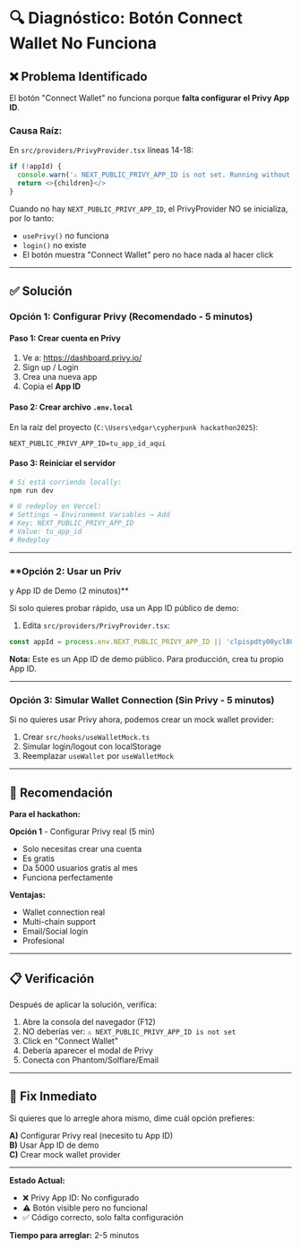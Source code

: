 # 🔍 Diagnóstico: Botón Connect Wallet No Funciona

## ❌ **Problema Identificado**

El botón "Connect Wallet" no funciona porque **falta configurar el Privy App ID**.

### **Causa Raíz:**

En `src/providers/PrivyProvider.tsx` líneas 14-18:

```typescript
if (!appId) {
  console.warn('⚠️ NEXT_PUBLIC_PRIVY_APP_ID is not set. Running without wallet connection.')
  return <>{children}</>
}
```

Cuando no hay `NEXT_PUBLIC_PRIVY_APP_ID`, el PrivyProvider NO se inicializa, por lo tanto:
- `usePrivy()` no funciona
- `login()` no existe
- El botón muestra "Connect Wallet" pero no hace nada al hacer click

---

## ✅ **Solución**

### **Opción 1: Configurar Privy (Recomendado - 5 minutos)**

#### **Paso 1: Crear cuenta en Privy**

1. Ve a: https://dashboard.privy.io/
2. Sign up / Login
3. Crea una nueva app
4. Copia el **App ID**

#### **Paso 2: Crear archivo `.env.local`**

En la raíz del proyecto (`C:\Users\edgar\cypherpunk hackathon2025`):

```env
NEXT_PUBLIC_PRIVY_APP_ID=tu_app_id_aqui
```

#### **Paso 3: Reiniciar el servidor**

```bash
# Si está corriendo locally:
npm run dev

# O redeploy en Vercel:
# Settings → Environment Variables → Add
# Key: NEXT_PUBLIC_PRIVY_APP_ID
# Value: tu_app_id
# Redeploy
```

---

### **Opción 2: Usar un Priv

y App ID de Demo (2 minutos)**

Si solo quieres probar rápido, usa un App ID público de demo:

1. Edita `src/providers/PrivyProvider.tsx`:

```typescript
const appId = process.env.NEXT_PUBLIC_PRIVY_APP_ID || 'clpispdty00ycl80fpueukfm'
```

**Nota:** Este es un App ID de demo público. Para producción, crea tu propio App ID.

---

### **Opción 3: Simular Wallet Connection (Sin Privy - 5 minutos)**

Si no quieres usar Privy ahora, podemos crear un mock wallet provider:

1. Crear `src/hooks/useWalletMock.ts`
2. Simular login/logout con localStorage
3. Reemplazar `useWallet` por `useWalletMock`

---

## 🎯 **Recomendación**

**Para el hackathon:**

**Opción 1** - Configurar Privy real (5 min)
- Solo necesitas crear una cuenta
- Es gratis
- Da 5000 usuarios gratis al mes
- Funciona perfectamente

**Ventajas:**
- Wallet connection real
- Multi-chain support
- Email/Social login
- Profesional

---

## 📋 **Verificación**

Después de aplicar la solución, verifica:

1. Abre la consola del navegador (F12)
2. NO deberías ver: `⚠️ NEXT_PUBLIC_PRIVY_APP_ID is not set`
3. Click en "Connect Wallet"
4. Debería aparecer el modal de Privy
5. Conecta con Phantom/Solflare/Email

---

## 🔧 **Fix Inmediato**

Si quieres que lo arregle ahora mismo, dime cuál opción prefieres:

**A)** Configurar Privy real (necesito tu App ID)  
**B)** Usar App ID de demo  
**C)** Crear mock wallet provider  

---

**Estado Actual:**
- ❌ Privy App ID: No configurado
- ⚠️ Botón visible pero no funcional
- ✅ Código correcto, solo falta configuración

**Tiempo para arreglar:** 2-5 minutos

